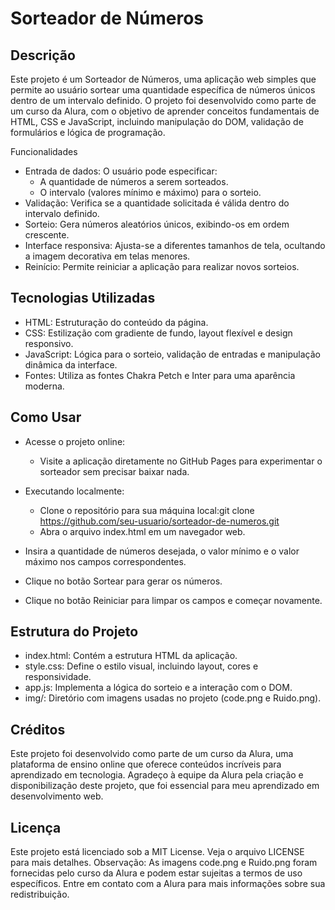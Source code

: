# Sorteador de Números

## Descrição

Este projeto é um Sorteador de Números, uma aplicação web simples que permite ao usuário sortear uma quantidade específica de números únicos dentro de um intervalo definido. O projeto foi desenvolvido como parte de um curso da Alura, com o objetivo de aprender conceitos fundamentais de HTML, CSS e JavaScript, incluindo manipulação do DOM, validação de formulários e lógica de programação.

Funcionalidades

- Entrada de dados: O usuário pode especificar:
  - A quantidade de números a serem sorteados.
  - O intervalo (valores mínimo e máximo) para o sorteio.
- Validação: Verifica se a quantidade solicitada é válida dentro do intervalo definido.
- Sorteio: Gera números aleatórios únicos, exibindo-os em ordem crescente.
- Interface responsiva: Ajusta-se a diferentes tamanhos de tela, ocultando a imagem decorativa em telas menores.
- Reinício: Permite reiniciar a aplicação para realizar novos sorteios.

## Tecnologias Utilizadas

- HTML: Estruturação do conteúdo da página.
- CSS: Estilização com gradiente de fundo, layout flexível e design responsivo.
- JavaScript: Lógica para o sorteio, validação de entradas e manipulação dinâmica da interface.
- Fontes: Utiliza as fontes Chakra Petch e Inter para uma aparência moderna.

## Como Usar

- Acesse o projeto online:
  - Visite a aplicação diretamente no GitHub Pages para experimentar o sorteador sem precisar baixar nada.

- Executando localmente:
  - Clone o repositório para sua máquina local:git clone https://github.com/seu-usuario/sorteador-de-numeros.git
  - Abra o arquivo index.html em um navegador web.
- Insira a quantidade de números desejada, o valor mínimo e o valor máximo nos campos correspondentes.
- Clique no botão Sortear para gerar os números.
- Clique no botão Reiniciar para limpar os campos e começar novamente.

## Estrutura do Projeto

- index.html: Contém a estrutura HTML da aplicação.
- style.css: Define o estilo visual, incluindo layout, cores e responsividade.
- app.js: Implementa a lógica do sorteio e a interação com o DOM.
- img/: Diretório com imagens usadas no projeto (code.png e Ruido.png).

## Créditos

Este projeto foi desenvolvido como parte de um curso da Alura, uma plataforma de ensino online que oferece conteúdos incríveis para aprendizado em tecnologia. Agradeço à equipe da Alura pela criação e disponibilização deste projeto, que foi essencial para meu aprendizado em desenvolvimento web.

## Licença

Este projeto está licenciado sob a MIT License. Veja o arquivo LICENSE para mais detalhes. Observação: As imagens code.png e Ruido.png foram fornecidas pelo curso da Alura e podem estar sujeitas a termos de uso específicos. Entre em contato com a Alura para mais informações sobre sua redistribuição.
